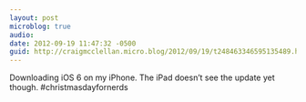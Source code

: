 ```yaml
---
layout: post
microblog: true
audio: 
date: 2012-09-19 11:47:32 -0500
guid: http://craigmcclellan.micro.blog/2012/09/19/t248463346595135489.html
---
```

Downloading iOS 6 on my iPhone. The iPad doesn’t see the update yet though. #christmasdayfornerds
